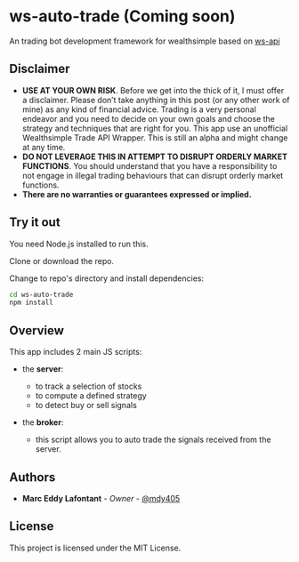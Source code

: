 # ws-auto-trade (Coming soon)
An trading bot development framework for wealthsimple based on [ws-api](https://github.com/ahmedsakr/wstrade-api)

## Disclaimer

* **USE AT YOUR OWN RISK**. Before we get into the thick of it, I must offer a disclaimer. Please don’t take anything in this post (or any other work of mine) as any kind of financial advice. Trading is a very personal endeavor and you need to decide on your own goals and choose the strategy and techniques that are right for you. This app use an unofficial Wealthsimple Trade API Wrapper. This is still an alpha and might change at any time.
*  **DO NOT LEVERAGE THIS IN ATTEMPT TO DISRUPT ORDERLY MARKET FUNCTIONS**. You should understand that you have a responsibility to not engage in illegal trading behaviours that can disrupt orderly market functions.
* **There are no warranties or guarantees expressed or implied.**

## Try it out

You need Node.js installed to run this.

Clone or download the repo.

Change to repo's directory and install dependencies:

```bash
cd ws-auto-trade
npm install
```

## Overview

This app includes 2 main JS scripts:

* the **server**:
  * to track a selection of stocks 
  * to compute a defined strategy 
  * to detect buy or sell signals

* the **broker**:
  * this script allows you to auto trade the signals received from the server.
## Authors

* **Marc Eddy Lafontant** - *Owner* - [@mdy405](https://github.com/mdy405)

## License

This project is licensed under the MIT License.